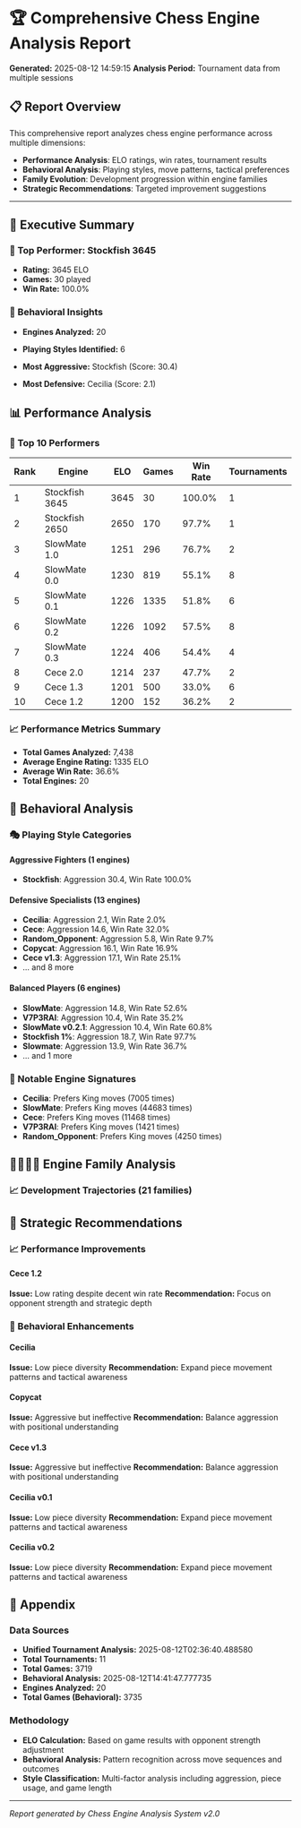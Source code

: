 # 🏆 Comprehensive Chess Engine Analysis Report

**Generated:** 2025-08-12 14:59:15
**Analysis Period:** Tournament data from multiple sessions

## 📋 Report Overview

This comprehensive report analyzes chess engine performance across multiple dimensions:
- **Performance Analysis**: ELO ratings, win rates, tournament results
- **Behavioral Analysis**: Playing styles, move patterns, tactical preferences
- **Family Evolution**: Development progression within engine families
- **Strategic Recommendations**: Targeted improvement suggestions

---

## 🎯 Executive Summary

### 🥇 Top Performer: Stockfish 3645
- **Rating:** 3645 ELO
- **Games:** 30 played
- **Win Rate:** 100.0%

### 🧠 Behavioral Insights
- **Engines Analyzed:** 20
- **Playing Styles Identified:** 6

- **Most Aggressive:** Stockfish (Score: 30.4)
- **Most Defensive:** Cecilia (Score: 2.1)

## 📊 Performance Analysis

### 🏅 Top 10 Performers

| Rank | Engine | ELO | Games | Win Rate | Tournaments |
|------|--------|-----|-------|----------|-------------|
| 1 | Stockfish 3645 | 3645 | 30 | 100.0% | 1 |
| 2 | Stockfish 2650 | 2650 | 170 | 97.7% | 1 |
| 3 | SlowMate 1.0 | 1251 | 296 | 76.7% | 2 |
| 4 | SlowMate 0.0 | 1230 | 819 | 55.1% | 8 |
| 5 | SlowMate 0.1 | 1226 | 1335 | 51.8% | 6 |
| 6 | SlowMate 0.2 | 1226 | 1092 | 57.5% | 8 |
| 7 | SlowMate 0.3 | 1224 | 406 | 54.4% | 4 |
| 8 | Cece 2.0 | 1214 | 237 | 47.7% | 2 |
| 9 | Cece 1.3 | 1201 | 500 | 33.0% | 6 |
| 10 | Cece 1.2 | 1200 | 152 | 36.2% | 2 |

### 📈 Performance Metrics Summary

- **Total Games Analyzed:** 7,438
- **Average Engine Rating:** 1335 ELO
- **Average Win Rate:** 36.6%
- **Total Engines:** 20

## 🧠 Behavioral Analysis

### 🎭 Playing Style Categories

#### Aggressive Fighters (1 engines)

- **Stockfish**: Aggression 30.4, Win Rate 100.0%

#### Defensive Specialists (13 engines)

- **Cecilia**: Aggression 2.1, Win Rate 2.0%
- **Cece**: Aggression 14.6, Win Rate 32.0%
- **Random_Opponent**: Aggression 5.8, Win Rate 9.7%
- **Copycat**: Aggression 16.1, Win Rate 16.9%
- **Cece v1.3**: Aggression 17.1, Win Rate 25.1%
- ... and 8 more

#### Balanced Players (6 engines)

- **SlowMate**: Aggression 14.8, Win Rate 52.6%
- **V7P3RAI**: Aggression 10.4, Win Rate 35.2%
- **SlowMate v0.2.1**: Aggression 10.4, Win Rate 60.8%
- **Stockfish 1%**: Aggression 18.7, Win Rate 97.7%
- **Slowmate**: Aggression 13.9, Win Rate 36.7%
- ... and 1 more

### 🔄 Notable Engine Signatures

- **Cecilia**: Prefers King moves (7005 times)
- **SlowMate**: Prefers King moves (44683 times)
- **Cece**: Prefers King moves (11468 times)
- **V7P3RAI**: Prefers King moves (1421 times)
- **Random_Opponent**: Prefers King moves (4250 times)

## 👨‍👩‍👧‍👦 Engine Family Analysis

### 📈 Development Trajectories (21 families)

## 🎯 Strategic Recommendations

### 📈 Performance Improvements

#### Cece 1.2
**Issue:** Low rating despite decent win rate
**Recommendation:** Focus on opponent strength and strategic depth

### 🧠 Behavioral Enhancements

#### Cecilia
**Issue:** Low piece diversity
**Recommendation:** Expand piece movement patterns and tactical awareness

#### Copycat
**Issue:** Aggressive but ineffective
**Recommendation:** Balance aggression with positional understanding

#### Cece v1.3
**Issue:** Aggressive but ineffective
**Recommendation:** Balance aggression with positional understanding

#### Cecilia v0.1
**Issue:** Low piece diversity
**Recommendation:** Expand piece movement patterns and tactical awareness

#### Cecilia v0.2
**Issue:** Low piece diversity
**Recommendation:** Expand piece movement patterns and tactical awareness

## 📎 Appendix

### Data Sources

- **Unified Tournament Analysis:** 2025-08-12T02:36:40.488580
- **Total Tournaments:** 11
- **Total Games:** 3719
- **Behavioral Analysis:** 2025-08-12T14:41:47.777735
- **Engines Analyzed:** 20
- **Total Games (Behavioral):** 3735

### Methodology

- **ELO Calculation:** Based on game results with opponent strength adjustment
- **Behavioral Analysis:** Pattern recognition across move sequences and outcomes
- **Style Classification:** Multi-factor analysis including aggression, piece usage, and game length

---

*Report generated by Chess Engine Analysis System v2.0*